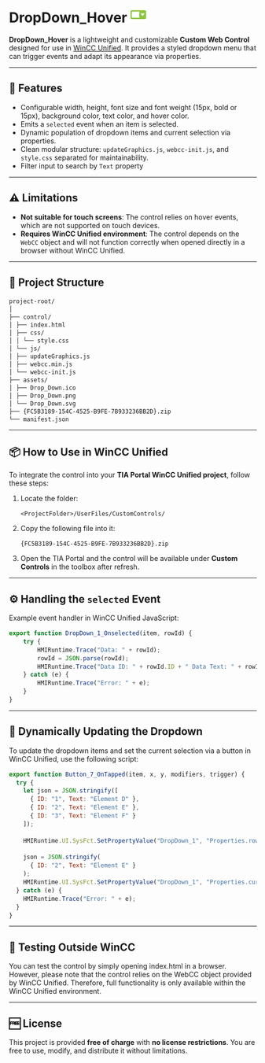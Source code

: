 # DropDown_Hover ![Preview](./assets/Drop_Down.png)

**DropDown_Hover** is a lightweight and customizable **Custom Web Control** designed for use in [WinCC Unified](https://support.industry.siemens.com/cs/document/109784439/). It provides a styled dropdown menu that can trigger events and adapt its appearance via properties.

---

## 🚀 Features

- Configurable width, height, font size and font weight (15px, bold or 15px), background color, text color, and hover color.
- Emits a `selected` event when an item is selected.
- Dynamic population of dropdown items and current selection via properties.
- Clean modular structure: `updateGraphics.js`, `webcc-init.js`, and `style.css` separated for maintainability.
- Filter input to search by `Text` property

---

## ⚠️ Limitations

- **Not suitable for touch screens**: The control relies on hover events, which are not supported on touch devices.
- **Requires WinCC Unified environment**: The control depends on the `WebCC` object and will not function correctly when opened directly in a browser without WinCC Unified.

---

## 📁 Project Structure

```
project-root/
│
├── control/
│ ├── index.html
│ ├── css/
│ │ └── style.css
│ └── js/
│ ├── updateGraphics.js
│ ├── webcc.min.js
│ └── webcc-init.js
├── assets/
│ ├── Drop_Down.ico
│ ├── Drop_Down.png
│ └── Drop_Down.svg
├── {FC5B3189-154C-4525-B9FE-7B933236BB2D}.zip
└── manifest.json

```

---

## 📦 How to Use in WinCC Unified

To integrate the control into your **TIA Portal WinCC Unified project**, follow these steps:

1. Locate the folder:
   ```
   <ProjectFolder>/UserFiles/CustomControls/
   ```

2. Copy the following file into it:
   ```
   {FC5B3189-154C-4525-B9FE-7B933236BB2D}.zip
   ```

3. Open the TIA Portal and the control will be available under **Custom Controls** in the toolbox after refresh.

---

## ⚙️ Handling the `selected` Event

Example event handler in WinCC Unified JavaScript:

```javascript
export function DropDown_1_Onselected(item, rowId) {
    try {
        HMIRuntime.Trace("Data: " + rowId);
        rowId = JSON.parse(rowId);
        HMIRuntime.Trace("Data ID: " + rowId.ID + " Data Text: " + rowId.Text);
    } catch (e) {
        HMIRuntime.Trace("Error: " + e);
    }
}
```

---

## 🔄 Dynamically Updating the Dropdown

To update the dropdown items and set the current selection via a button in WinCC Unified, use the following script:

```javascript
export function Button_7_OnTapped(item, x, y, modifiers, trigger) {
  try {
    let json = JSON.stringify([
      { ID: "1", Text: "Element D" },
      { ID: "2", Text: "Element E" },
      { ID: "3", Text: "Element F" }
    ]);

    HMIRuntime.UI.SysFct.SetPropertyValue("DropDown_1", "Properties.rows", json);

    json = JSON.stringify(
      { ID: "2", Text: "Element E" }
    );
    HMIRuntime.UI.SysFct.SetPropertyValue("DropDown_1", "Properties.current", json);
  } catch (e) {
    HMIRuntime.Trace("Error: " + e);
  }
}
```

---

## 🧪 Testing Outside WinCC

You can test the control by simply opening index.html in a browser. However, please note that the control relies on the WebCC object provided by WinCC Unified. Therefore, full functionality is only available within the WinCC Unified environment.

---

## 🆓 License

This project is provided **free of charge** with **no license restrictions**. You are free to use, modify, and distribute it without limitations.